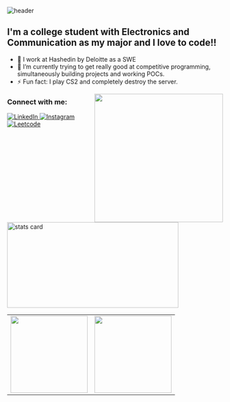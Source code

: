 ![header](https://capsule-render.vercel.app/api?type=rect&color=auto&height=100&section=footer&text=Hi%20there,%20I'm%20Mayank👋&fontSize=50)

## I'm a college student with Electronics and Communication as my major and I love to code!!

- 🔭 I work at Hashedin by Deloitte as a SWE
- 💯 I’m currently trying to get really good at competitive programming, simultaneously building projects and working POCs.
- ⚡ Fun fact: I play CS2 and completely destroy the server.

<img align="right" height="300" width="300" src="https://media4.giphy.com/media/unQ3IJU2RG7DO/giphy.gif?cid=ecf05e47912mbghqxstfte6mycc0knvmwcnaueva1d2r4atb&rid=giphy.gif&ct=g" border-radius="rounded" />

### Connect with me:

<a target="_blank" href="https://www.linkedin.com/in/mayank-kaushik-273913169/" target="_blank">
<img alt="LinkedIn" src="https://img.shields.io/badge/LinkedIn-0077B5.svg?&style=for-the-badge&logo=linkedin&logoColor=white" />
</a>
<a target="_blank" href="https://www.instagram.com/gameshametecodevode/">
  <img alt="Instagram" src="https://img.shields.io/badge/Instagram-E4405F?style=for-the-badge&logo=instagram&logoColor=white" />
</a>
<a target="_blank" href="https://leetcode.com/u/bihnehminduh/">
  <img alt="Leetcode" src="https://img.shields.io/badge/Leetcode-E4405F?style=for-the-badge&logo=leetcode&logoColor=white" />
</a>

<br />
<img alt= "stats card" height="200px" width="400" src="https://github-readme-streak-stats.herokuapp.com/?user=mayankkaushik187&theme=dracula">

<table width="100%">
  <tr>
    <td>
<img height="180em" src="https://github-readme-stats.vercel.app/api?username=mayankkaushik187&show_icons=true&hide_border=true&theme=dracula" /> </td>
 <td> <img height="180em" src="https://github-readme-stats.vercel.app/api/top-langs/?username=mayankkaushik187&show_icons=true&hide_border=true&layout=compact&langs_count=8&theme=dracula"/> </td>
  </tr>
 <table>
   
[leetcode]: https://leetcode.com/u/bihnehminduh/
[instagram]: https://www.instagram.com/gameshametecodevode/
[linkedin]: https://www.linkedin.com/in/mayank-kaushik-273913169/

